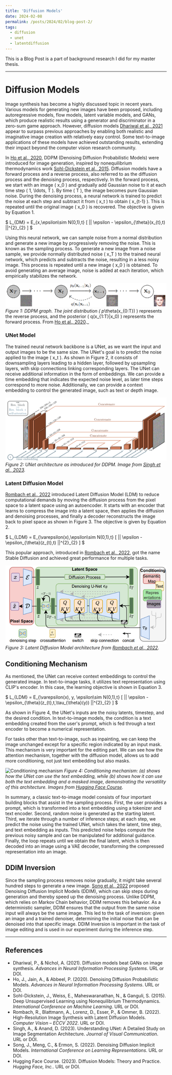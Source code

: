 ```yaml
---
title: 'Diffusion Models'
date: 2024-02-08
permalink: /posts/2024/02/blog-post-2/
tags:
  - diffusion
  - unet
  - latentdiffusion
---
```


This is a Blog Post is a part of background research I did for my master thesis.

--- 

# Diffusion Models

Image synthesis has become a highly discussed topic in recent years. 
Various models for generating new images have been proposed, including 
autoregressive models, flow models, latent variable models, and GANs, 
which produce realistic results using a generator and discriminator in 
a zero-sum game approach. However, diffusion models 
[Dhariwal et al., 2021](#references) appear to surpass previous approaches 
by enabling both realistic and imaginative image creation with relatively 
easy control. Some text-to-image applications of these models have achieved 
outstanding results, extending their impact beyond the computer vision 
research community.

In [Ho et al., 2020](#references), DDPM (Denoising Diffusion Probabilistic 
Models) were introduced for image generation, inspired by nonequilibrium 
thermodynamics work [Sohl-Dickstein et al., 2015](#references). 
Diffusion models have a forward process and a reverse process, also referred 
to as the diffusion process and the denoising process, respectively. In the 
forward process, we start with an image \( x_0 \) and gradually add Gaussian 
noise to it at each time step \( 1, \ldots, T \). By time \( T \), the image 
becomes pure Gaussian noise. During the denoising process, a neural network 
is trained to predict the noise at each step and subtract it from \( x_t \) 
to obtain \( x_{t-1} \). This is repeated until the original image \( x_0 \) 
is recovered. The objective is given by Equation 1.

$
L_{DM} = E_{x,\epsilon\sim N(0,1),t} [ || \epsilon - \epsilon_{\theta}(x_{t},t) ||^{2}_{2} ]
$

Using this neural network, we can sample noise from a normal distribution 
and generate a new image by progressively removing the noise. This is known 
as the sampling process. To generate a new image from a noise sample, we 
provide normally distributed noise \( x_T \) to the trained neural network, 
which predicts and subtracts the noise, resulting in a less noisy image. 
This process is repeated until a new image \( x_0 \) is obtained. To avoid 
generating an average image, noise is added at each iteration, which 
empirically stabilizes the network.

![DDPM graph](images/thesis/images/Denoising_Diffusion_Probabilistic_Models_graph.png)
_Figure 1: DDPM graph. The joint distribution \( p_\theta(x_{0:T}) \) represents 
the reverse process, and the posterior \( q(x_{1:T}|x_0) \) represents the forward 
process. From [Ho et al., 2020](#references)._

### UNet Model

The trained neural network backbone is a UNet, as we want the input and output 
images to be the same size. The UNet's goal is to predict the noise applied to 
the image \( x_t \). As shown in Figure 2, it consists of downsampling layers 
leading to a hidden layer, followed by upsampling layers, with skip connections 
linking corresponding layers. The UNet can receive additional information in the 
form of embeddings. We can provide a time embedding that indicates the expected 
noise level, as later time steps correspond to more noise. Additionally, we can 
provide a context embedding to control the generated image, such as text or 
depth image.

![UNet architecture](images/thesis/images/unet.png)
_Figure 2: UNet architecture as introduced for DDPM. Image from [Singh et al., 2023](#references)._

### Latent Diffusion Model

[Rombach et al., 2022](#references) introduced Latent Diffusion Model (LDM) 
to reduce computational demands by moving the diffusion process from the pixel 
space to a latent space using an autoencoder. It starts with an encoder that 
learns to compress the image into a latent space, then applies the diffusion 
and denoising processes, and finally a decoder reconstructs the image back to 
pixel space as shown in Figure 3. The objective is given by Equation 2.

$
L_{LDM} = E_{\varepsilon(x),\epsilon\sim N(0,1),t} [ || \epsilon - \epsilon_{\theta}(z_{t},t) ||^{2}_{2} ]
$

This popular approach, introduced in [Rombach et al., 2022](#references), 
got the name Stable Diffusion and achieved great performance for multiple tasks.

![LDM architecture](images/thesis/images/stable_diffusion_archi.png)
_Figure 3: Latent Diffusion Model architecture from [Rombach et al., 2022](#references)._

## Conditioning Mechanism

As mentioned, the UNet can receive context embeddings to control the generated 
image. In text-to-image tasks, it utilizes text representation using CLIP's 
encoder. In this case, the learning objective is shown in Equation 3.

$
L_{LDM} = E_{\varepsilon(x), y, \epsilon\sim N(0,1),t} [ || \epsilon - \epsilon_{\theta}(z_{t},t,\tau_{\theta}(y)) ||^{2}_{2} ]
$

As shown in Figure 4, the UNet's inputs are the noisy latents, timestep, and the 
desired condition. In text-to-image models, the condition is a text embedding 
created from the user's prompt, which is fed through a text encoder to become 
a numerical representation.

For tasks other than text-to-image, such as inpainting, we can keep the image 
unchanged except for a specific region indicated by an input mask. This mechanism 
is very important for the editing part. We can see how the attention mechanism, 
together with the diffusion model, allows us to add more conditioning, not just 
text embedding but also masks.

![Conditioning mechanism](images/thesis/images/Conditional_Mechanism.png)
_Figure 4: Conditioning mechanism: (a) shows how the UNet can use the text embedding, 
while (b) shows how it can use both the text embedding and a masked image, demonstrating 
the versatility of this architecture. Images from [Hugging Face Course](#references)._

In summary, a classic text-to-image model consists of four important building 
blocks that assist in the sampling process. First, the user provides a prompt, 
which is transformed into a text embedding using a tokenizer and text encoder. 
Second, random noise is generated as the starting latent. Third, we iterate 
through a number of inference steps; at each step, we predict the noise using 
the trained UNet, which takes the latent, time step, and text embedding as inputs. 
This predicted noise helps compute the previous noisy sample and can be 
manipulated for additional guidance. Finally, the loop repeats until we obtain 
the final latent, which is then decoded into an image using a VAE decoder, 
transforming the compressed representation into an image.

## DDIM Inversion

Since the sampling process removes noise gradually, it might take several hundred 
steps to generate a new image. [Song et al., 2022](#references) proposed Denoising 
Diffusion Implicit Models (DDIM), which can skip steps during generation and thereby 
speed up the denoising process. Unlike DDPM, which relies on Markov Chain behavior, 
DDIM removes this behavior. As a deterministic sampler, DDIM ensures that the output 
from the same noise input will always be the same image. This led to the task of 
inversion: given an image and a trained denoiser, determining the initial noise that 
can be denoised into that specific image. DDIM Inversion is important in the task of 
image editing and is used in our experiment during the inference step.

---

## References

- <a name="dhariwal2021"></a> Dhariwal, P., & Nichol, A. (2021). Diffusion models beat GANs on image synthesis. *Advances in Neural Information Processing Systems*. URL or DOI.
- <a name="ho2020"></a> Ho, J., Jain, A., & Abbeel, P. (2020). Denoising Diffusion Probabilistic Models. *Advances in Neural Information Processing Systems*. URL or DOI.
- <a name="sohldickstein2015"></a> Sohl-Dickstein, J., Weiss, E., Maheswaranathan, N., & Ganguli, S. (2015). Deep Unsupervised Learning using Nonequilibrium Thermodynamics. *International Conference on Machine Learning*. URL or DOI.
- <a name="rombach2022"></a> Rombach, R., Blattmann, A., Lorenz, D., Esser, P., & Ommer, B. (2022). High-Resolution Image Synthesis with Latent Diffusion Models. *Computer Vision – ECCV 2022*. URL or DOI.
- <a name="singh2023"></a> Singh, A., & Anand, D. (2023). Understanding UNet: A Detailed Study on Image Segmentation Architecture. *Journal of Visual Communication*. URL or DOI.
- <a name="song2022"></a> Song, J., Meng, C., & Ermon, S. (2022). Denoising Diffusion Implicit Models. *International Conference on Learning Representations*. URL or DOI.
- <a name="huggingfacecourse"></a> Hugging Face Course. (2023). Diffusion Models: Theory and Practice. *Hugging Face, Inc.*. URL or DOI.